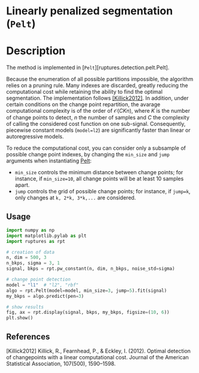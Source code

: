 # Linearly penalized segmentation (`Pelt`)

# Description

The method is implemented in [`Pelt`][ruptures.detection.pelt.Pelt].

Because the enumeration of all possible partitions impossible, the algorithm relies on a pruning rule.
Many indexes are discarded, greatly reducing the computational cost while retaining the
ability to find the optimal segmentation.
The implementation follows [[Killick2012]](#Killick2012).
In addition, under certain conditions on the change point repartition, the avarage computational complexity is of the order of $\mathcal{O}(CKn)$, where $K$ is the number of change points to detect, $n$ the number of samples and $C$ the complexity of calling the considered cost function on one sub-signal.
Consequently, piecewise constant models (`model=l2`) are significantly faster than linear or autoregressive models.

To reduce the computational cost, you can consider only a subsample of possible change point indexes, by changing the `min_size` and `jump` arguments when instantiating [Pelt](#ruptures.detection.Pelt):

- `min_size` controls the minimum distance between change points; for instance, if `min_size=10`, all change points will be at least 10 samples apart.
- `jump` controls the grid of possible change points; for instance, if `jump=k`, only changes at `k, 2*k, 3*k,...` are considered.


## Usage

```python
import numpy as np
import matplotlib.pylab as plt
import ruptures as rpt

# creation of data
n, dim = 500, 3
n_bkps, sigma = 3, 1
signal, bkps = rpt.pw_constant(n, dim, n_bkps, noise_std=sigma)

# change point detection
model = "l1"  # "l2", "rbf"
algo = rpt.Pelt(model=model, min_size=3, jump=5).fit(signal)
my_bkps = algo.predict(pen=3)

# show results
fig, ax = rpt.display(signal, bkps, my_bkps, figsize=(10, 6))
plt.show()
```

## References

<a id="Killick2012">[Killick2012]</a>
Killick, R., Fearnhead, P., & Eckley, I. (2012). Optimal detection of changepoints with a linear computational cost. Journal of the American Statistical Association, 107(500), 1590–1598.
